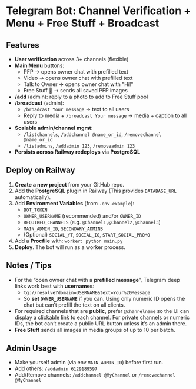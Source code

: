 # Telegram Bot: Channel Verification + Menu + Free Stuff + Broadcast

## Features
- **User verification** across 3+ channels (flexible)
- **Main Menu** buttons:
  - PFP → opens owner chat with prefilled text
  - Video → opens owner chat with prefilled text
  - Talk to Owner → opens owner chat with "Hi!"
  - Free Stuff 🎁 → sends all saved PFP images
- **/add** (admin): reply to a photo to add to Free Stuff pool
- **/broadcast** (admin): 
  - `/broadcast Your message` → text to all users
  - Reply to media + `/broadcast Your message` → media + caption to all users
- **Scalable admin/channel mgmt**:
  - `/listchannels`, `/addchannel @name_or_id`, `/removechannel @name_or_id`
  - `/listadmins`, `/addadmin 123`, `/removeadmin 123`
- **Persists across Railway redeploys** via **PostgreSQL**

## Deploy on Railway
1. **Create a new project** from your GitHub repo.
2. Add the **PostgreSQL** plugin in Railway (This provides `DATABASE_URL` automatically).
3. Add **Environment Variables** (from `.env.example`):
   - `BOT_TOKEN`
   - `OWNER_USERNAME` (recommended) and/or `OWNER_ID`
   - `REQUIRED_CHANNELS` (e.g. `@Channel1,@Channel2,@Channel3`)
   - `MAIN_ADMIN_ID`, `SECONDARY_ADMINS`
   - (Optional) `SOCIAL_YT`, `SOCIAL_IG`, `START_SOCIAL_PROMO`
4. Add a **Procfile** with: `worker: python main.py`
5. **Deploy**. The bot will run as a worker process.

## Notes / Tips
- For the “open owner chat with a **prefilled message**”, Telegram deep links
  work best with **usernames**:
  - `tg://resolve?domain=USERNAME&text=Your%20Message`
  - So **set `OWNER_USERNAME`** if you can. Using only numeric ID opens the chat
    but can’t prefill the text on all clients.
- For required channels that are **public**, prefer `@channelname` so the UI can
  display a clickable link to each channel. For private channels or numeric IDs,
  the bot can’t create a public URL button unless it’s an admin there.
- **Free Stuff** sends all images in media groups of up to 10 per batch.

## Admin Usage
- Make yourself admin (via env `MAIN_ADMIN_ID`) before first run.
- Add others: `/addadmin 6129189597`
- Add/Remove channels: `/addchannel @MyChannel` or `/removechannel @MyChannel`
